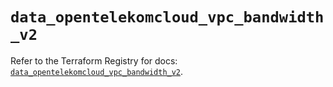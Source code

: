 # `data_opentelekomcloud_vpc_bandwidth_v2`

Refer to the Terraform Registry for docs: [`data_opentelekomcloud_vpc_bandwidth_v2`](https://registry.terraform.io/providers/opentelekomcloud/opentelekomcloud/1.36.17/docs/data-sources/vpc_bandwidth_v2).
